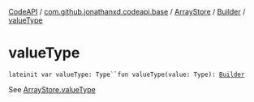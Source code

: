 [CodeAPI](../../../index.md) / [com.github.jonathanxd.codeapi.base](../../index.md) / [ArrayStore](../index.md) / [Builder](index.md) / [valueType](.)

# valueType

`lateinit var valueType: Type``fun valueType(value: Type): `[`Builder`](index.md)

See [ArrayStore.valueType](../value-type.md)

